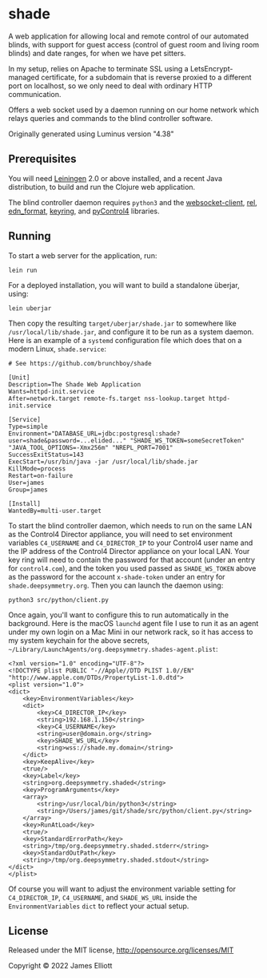 # shade

A web application for allowing local and remote control of our
automated blinds, with support for guest access (control of guest room
and living room blinds) and date ranges, for when we have pet sitters.

In my setup, relies on Apache to terminate SSL using a
LetsEncrypt-managed certificate, for a subdomain that is reverse
proxied to a different port on localhost, so we only need to deal with
ordinary HTTP communication.

Offers a web socket used by a daemon running on our home network which
relays queries and commands to the blind controller software.

Originally generated using Luminus version "4.38"

## Prerequisites

You will need [Leiningen][1] 2.0 or above installed, and a recent Java
distribution, to build and run the Clojure web application.

The blind controller daemon requires `python3` and the
[websocket-client][2], [rel][3], [edn_format][4], [keyring][5], and
[pyControl4][6] libraries.

[1]: https://github.com/technomancy/leiningen
[2]: https://pypi.org/project/websocket-client/
[3]: https://pypi.org/project/rel/
[4]: https://pypi.org/project/edn-format/
[5]: https://pypi.org/project/keyring/
[6]: https://pypi.org/project/pyControl4/

## Running

To start a web server for the application, run:

    lein run

For a deployed installation, you will want to build a standalone
überjar, using:

    lein uberjar

Then copy the resulting `target/uberjar/shade.jar` to somewhere like
`/usr/local/lib/shade.jar`, and configure it to be run as a system
daemon. Here is an example of a `systemd` configuration file which
does that on a modern Linux, `shade.service`:

    # See https://github.com/brunchboy/shade

    [Unit]
    Description=The Shade Web Application
    Wants=httpd-init.service
    After=network.target remote-fs.target nss-lookup.target httpd-init.service

    [Service]
    Type=simple
    Environment="DATABASE_URL=jdbc:postgresql:shade?user=shade&password=...elided..." "SHADE_WS_TOKEN=someSecretToken" "JAVA_TOOL_OPTIONS=-Xmx256m" "NREPL_PORT=7001"
    SuccessExitStatus=143
    ExecStart=/usr/bin/java -jar /usr/local/lib/shade.jar
    KillMode=process
    Restart=on-failure
    User=james
    Group=james

    [Install]
    WantedBy=multi-user.target

To start the blind controller daemon, which needs to run on the same
LAN as the Control4 Director appliance, you will need to set
environment variables `C4_USERNAME` and `C4_DIRECTOR_IP` to your
Control4 user name and the IP address of the Control4 Director
appliance on your local LAN. Your key ring will need to contain the
password for that account (under an entry for `control4.com`), and the
token you used passed as `SHADE_WS_TOKEN` above as the password for
the account `x-shade-token` under an entry for
`shade.deepsymmetry.org`. Then you can launch the daemon using:

    python3 src/python/client.py

Once again, you'll want to configure this to run automatically in the
background. Here is the macOS `launchd` agent file I use to run it as
an agent under my own login on a Mac Mini in our network rack, so it
has access to my system keychain for the above secrets,
`~/Library/LaunchAgents/org.deepsymmetry.shades-agent.plist`:

    <?xml version="1.0" encoding="UTF-8"?>
    <!DOCTYPE plist PUBLIC "-//Apple//DTD PLIST 1.0//EN" "http://www.apple.com/DTDs/PropertyList-1.0.dtd">
    <plist version="1.0">
    <dict>
        <key>EnvironmentVariables</key>
        <dict>
            <key>C4_DIRECTOR_IP</key>
            <string>192.168.1.150</string>
            <key>C4_USERNAME</key>
            <string>user@domain.org</string>
            <key>SHADE_WS_URL</key>
            <string>wss://shade.my.domain</string>
        </dict>
        <key>KeepAlive</key>
        <true/>
        <key>Label</key>
        <string>org.deepsymmetry.shaded</string>
        <key>ProgramArguments</key>
        <array>
            <string>/usr/local/bin/python3</string>
            <string>/Users/james/git/shade/src/python/client.py</string>
        </array>
        <key>RunAtLoad</key>
        <true/>
        <key>StandardErrorPath</key>
        <string>/tmp/org.deepsymmetry.shaded.stderr</string>
        <key>StandardOutPath</key>
        <string>/tmp/org.deepsymmetry.shaded.stdout</string>
    </dict>
    </plist>

Of course you will want to adjust the environment variable setting for
`C4_DIRECTOR_IP`, `C4_USERNAME`, and `SHADE_WS_URL` inside the
`EnvironmentVariables` `dict` to reflect your actual setup.

## License

Released under the MIT license, http://opensource.org/licenses/MIT

Copyright © 2022 James Elliott
